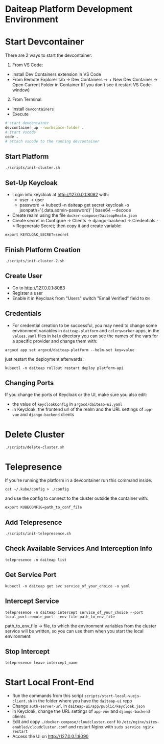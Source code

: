 # Daiteap Platform Development Environment

# Start Devcontainer
There are 2 ways to start the devcontainer:
1. From VS Code:
- Install Dev Containers extension in VS Code
- From Remote Explorer tab -> Dev Containers -> + New Dev Container -> Open Current Folder in Container (If you don't see it restart VS Code window)
2. From Terminal:
- Install `devcontainers`
- Execute
```sh
# start devcontainer
devcontainer up --workspace-folder .
# start vscode
code .
# attach vscode to the running devcontainer
```

## Start Platform
```
./scripts/init-cluster.sh
```

## Set-Up Keycloak
- Login into keycloak at http://127.0.0.1:8082 with:
    - user -> user
    - password -> kubectl -n daiteap get secret keycloak -o jsonpath='{.data.admin-password}' | base64 --decode
- Create realm using the file `docker-compose/DaiteapRealm.json`
- Create secret in Configure -> Clients -> django-backend -> Credentials -> Regenerate Secret; then copy it and create variable:

```
export KEYCLOAK_SECRET=secret
```

## Finish Platform Creation
```
./scripts/init-cluster-2.sh
```

## Create User
- Go to http://127.0.0.1:8083
- Register a user
- Enable it in Keycloak from "Users" switch "Email Verified" field to `ON`

## Credentials
- For credential creation to be successful, you may need to change some environment variables in `daiteap-platform` and `celeryworker` apps, in the `values.yaml` files in `helm` directory you can see the names of the vars for a specific provider and change them with:
```
argocd app set argocd/daiteap-platform --helm-set key=value
```
just restart the deployment afterwards:
```
kubectl -n daiteap rollout restart deploy platform-api
```

## Changing Ports
If you change the ports of Keycloak or the UI, make sure you also edit:
- the value of `keycloakConfig` in `argocd/daiteap-ui.yaml`
- in Keycloak, the frontend url of the realm and the URL settings of `app-vue` and `django-backend` clients

# Delete Cluster
```
./scripts/delete-cluster.sh
```

# Telepresence
If you're running the platform in a devcontainer run this command inside:
```
cat ~/.kube/config > ./config
```
and use the config to connect to the cluster outside the container with:
```
export KUBECONFIG=path_to_conf_file
```

## Add Telepresence
```
./scripts/init-telepresence.sh
```

## Check Available Services And Interception Info
```
telepresence -n daiteap list
```

## Get Service Port
```
kubectl -n daiteap get svc service_of_your_choice -o yaml
```

## Intercept Service
```
telepresence -n daiteap intercept service_of_your_choice --port local_port:remote_port --env-file path_to_env_file
```
path_to_env_file -> file, to which the environment variables from the cluster service will be written, so you can use them when you start the local environment

## Stop Intercept
```
telepresence leave intercept_name
```

# Start Local Front-End
- Run the commands from this script `scripts/start-local-vuejs-client.sh` in the folder where you have the `daiteap-ui` repo
- Change `auth-server-url` in `daiteap-ui/app/public/keycloak.json`
- in Keycloak, change the URL settings of `app-vue` and `django-backend` clients
- Edit and copy `./docker-compose/cloudcluster.conf` to `/etc/nginx/sites-enabled/cloudcluster.conf` and restart Nginx with `sudo service nginx restart`
- Access the UI on http://127.0.0.1:8090